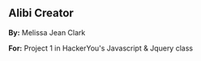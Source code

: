 ## Alibi Creator

**By:** Melissa Jean Clark

**For:** Project 1 in HackerYou's Javascript & Jquery class


